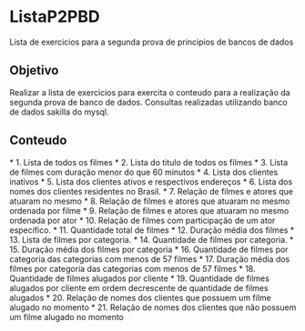 # ListaP2PBD
Lista de exercicios para a segunda prova de principios de bancos de dados

<h2>Objetivo</h2>

Realizar a lista de exercicios para exercita o conteudo para a realização da segunda prova de banco de dados. Consultas realizadas
utilizando banco de dados sakilla do mysql.

<h2>Conteudo</h2>
* 1. Lista de todos os filmes
* 2. Lista do titulo de todos os filmes
* 3. Lista de filmes com duração menor do que 60 minutos
* 4. Lista dos clientes inativos
* 5. Lista dos clientes ativos e respectivos endereços
* 6. Lista dos nomes dos clientes residentes no Brasil.
* 7. Relação de filmes e atores que atuaram no mesmo
* 8. Relação de filmes e atores que atuaram no mesmo ordenada por filme
* 9. Relação de filmes e atores que atuaram no mesmo ordenada por ator
* 10. Relação de filmes com participação de um ator específico.
* 11. Quantidade total de filmes
* 12. Duração média dos filmes
* 13. Lista de filmes por categoria.
* 14. Quantidade de filmes por categoria.
* 15. Duração média dos filmes por categoria
* 16. Quantidade de filmes por categoria das categorias com menos de 57 filmes
* 17. Duração média dos filmes por categoria das categorias com menos de 57 filmes
* 18. Quantidade de filmes alugados por cliente
* 19. Quantidade de filmes alugados por cliente em ordem decrescente de quantidade de filmes alugados
* 20. Relação de nomes dos clientes que possuem um filme alugado no momento
* 21. Relação de nomes dos clientes que não possuem um filme alugado no momento
